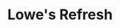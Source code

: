 ---
layout: project
title: Lowe's Refresh
images:
  - /img/projects/Lowes Refresh - Lowes/canvas/1.jpg
  - /img/projects/Lowes Refresh - Lowes/canvas/3.jpg
  - /img/projects/Lowes Refresh - Lowes/portal/4.jpg
  - /img/projects/Lowes Refresh - Lowes/portal/13.jpg
  - /img/projects/Lowes Refresh - Lowes/scheduler/4.jpg
  - /img/projects/Lowes Refresh - Lowes/stylist/4.jpg
  - /img/projects/Lowes Refresh - Lowes/stylist/6.jpg
tech: XHTML, CSS, Angular, Electron, Node, MySQL
client: Lowe's
agency: projekt202
year: 2016
type: desktop
permalink: /project/lowes-refresh
---
